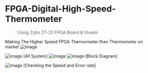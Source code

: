 # FPGA-Digital-High-Speed-Thermometer
>Using Zybo Z7-20 FPGA Board & Vivado

Making The Higher Speed FPGA Thermometer than Thermometer on market
![image](https://user-images.githubusercontent.com/70564585/209778571-40c2f1b5-3b37-4172-a744-0d9f39e7cf23.png)

![image](https://user-images.githubusercontent.com/70564585/209778505-1e43e15b-30cb-4932-9f1e-a2bf2e2f0f8b.png)
[All System] 
![image](https://user-images.githubusercontent.com/70564585/209778525-255d715d-1ca6-4204-81c2-a00c4740a177.png) ![image](https://user-images.githubusercontent.com/70564585/209778552-af0afa18-e43d-4983-a3ee-595cf07218b0.png)
[Block Diagram]

![image](https://user-images.githubusercontent.com/70564585/209778667-3931adcc-db54-4a6e-b1d9-ebbcf4476257.png)
[Checking the Speed and Error rate]
